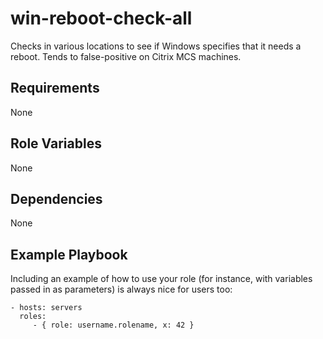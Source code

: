 win-reboot-check-all
=========

Checks in various locations to see if Windows specifies that it needs a reboot. Tends to false-positive on Citrix MCS machines.

Requirements
------------

None

Role Variables
--------------

None

Dependencies
------------

None

Example Playbook
----------------

Including an example of how to use your role (for instance, with variables passed in as parameters) is always nice for users too:

    - hosts: servers
      roles:
         - { role: username.rolename, x: 42 }